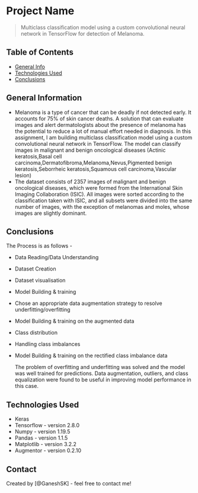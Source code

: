 # Project Name
> Multiclass classification model using a custom convolutional neural network in TensorFlow for detection of Melanoma.


## Table of Contents
* [General Info](#general-information)
* [Technologies Used](#technologies-used)
* [Conclusions](#conclusions)

<!-- You can include any other section that is pertinent to your problem -->

## General Information
- Melanoma is a type of cancer that can be deadly if not detected early. It accounts for 75% of skin cancer deaths. A solution that can evaluate images and alert dermatologists about the presence of melanoma has the potential to reduce a lot of manual effort needed in diagnosis. In this assignment, I am building multiclass classification model using a custom convolutional neural network in TensorFlow. The model can classify images in malignant and benign oncological diseases (Actinic keratosis,Basal cell carcinoma,Dermatofibroma,Melanoma,Nevus,Pigmented benign keratosis,Seborrheic keratosis,Squamous cell carcinoma,Vascular lesion)
- The dataset consists of 2357 images of malignant and benign oncological diseases, which were formed from the International Skin Imaging Collaboration (ISIC). All images were sorted according to the classification taken with ISIC, and all subsets were divided into the same number of images, with the exception of melanomas and moles, whose images are slightly dominant.

<!-- You don't have to answer all the questions - just the ones relevant to your project. -->

## Conclusions
The Process is as follows - 
- Data Reading/Data Understanding
- Dataset Creation
- Dataset visualisation
- Model Building & training
- Chose an appropriate data augmentation strategy to resolve underfitting/overfitting
- Model Building & training on the augmented data
- Class distribution
- Handling class imbalances
- Model Building & training on the rectified class imbalance data

  The problem of overfitting and underfitting was solved and the model was well trained for predictions. Data augmentation, outliers, and class equalization were found to be useful in improving model performance in this case.

<!-- You don't have to answer all the questions - just the ones relevant to your project. -->


## Technologies Used
- Keras
- Tensorflow - version 2.8.0
- Numpy - version 1.19.5
- Pandas - version 1.1.5
- Matplotlib - version 3.2.2
- Augmentor - version 0.2.10

<!-- As the libraries versions keep on changing, it is recommended to mention the version of library used in this project -->


## Contact
Created by [@GaneshSK] - feel free to contact me!


<!-- Optional -->
<!-- ## License -->
<!-- This project is open source and available under the [... License](). -->

<!-- You don't have to include all sections - just the one's relevant to your project -->
